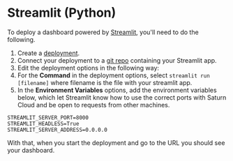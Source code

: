 # Streamlit (Python)

To deploy a dashboard powered by [Streamlit](https://streamlit.io/), you'll need to do the following.

1. Create a [deployment](<docs/Using Saturn Cloud/resources/deployments.md>).
2. Connect your deployment to a [git repo](<docs/Using Saturn Cloud/gitrepo.md>) containing your Streamlit app.
3. Edit the deployment options in the following way:
  1. For the **Command** in the deployment options, select `streamlit run [filename]` where filename is the file with your streamlit app.
  2. In the **Environment Variables** options, add the environment variables below, which let Streamlit know how to use the correct ports with Saturn Cloud and be open to requests from other machines.

```
STREAMLIT_SERVER_PORT=8000
STREAMLIT_HEADLESS=True
STREAMLIT_SERVER_ADDRESS=0.0.0.0
```

With that, when you start the deployment and go to the URL you should see your dashboard.

